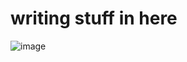# writing stuff in here
![image](https://github.com/user-attachments/assets/35d3d487-017a-4c4e-85f1-b25868f52a5c)
